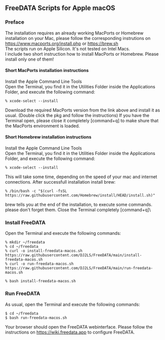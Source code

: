 ## FreeDATA Scripts for Apple macOS

### Preface

The installation requires an already working MacPorts or Homebrew installation on your Mac, please follow the corresponding instrutions on https://www.macports.org/install.php or https://brew.sh  
The scripts run on Apple Silicon. It's not tested on Intel Macs.\
I include two short instruction how to install MacPorts or Homebrew. Please install only one of them!

#### Short MacPorts installation instructions

Install the Apple Command Line Tools\
Open the Terminal, you find it in the Utilities Folder inside the Applications Folder, and execute the following command:

```
% xcode-select --install
```

Download the required MacPorts version from the link above and install it as usual. (Double click the pkg and follow the instructions)
If you have the Terminal open, please close it completely [command+q] to make shure that the MacPorts environment is loaded.

#### Short Homebrew installation instructions

Install the Apple Command Line Tools\
Open the Terminal, you find it in the Utilities Folder inside the Applications Folder, and execute the following command:

```
% xcode-select --install
```

This will take some time, depending on the speed of your mac and internet connections. After successfull installation install brew:

```
% /bin/bash -c "$(curl -fsSL https://raw.githubusercontent.com/Homebrew/install/HEAD/install.sh)"
```

brew tells you at the end of the installation, to execute some commands. please don't forget them. Close the Terminal completely [command+q]\

### Install FreeDATA

Open the Terminal and execute the following commands:

```
% mkdir ~/freedata
% cd ~/freedata
% curl -o install-freedata-macos.sh https://raw.githubusercontent.com/DJ2LS/FreeDATA/main/install-freedata-macos.sh
% curl -o run-freedata-macos.sh https://raw.githubusercontent.com/DJ2LS/FreeDATA/main/run-freedata-macos.sh

% bash install-freedata-macos.sh
```

### Run FreeDATA

As usual, open the Terminal and execute the following commands:

```
$ cd ~/freedata
$ bash run-freedata-macos.sh
```

Your browser should open the FreeDATA webinterface. Please follow the instructions on https://wiki.freedata.app to configure FreeDATA.
